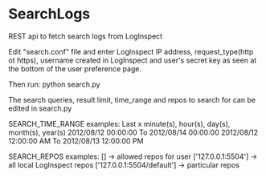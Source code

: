 SearchLogs
==========

REST api to fetch search logs from LogInspect


Edit "search.conf" file and enter LogInspect IP address, request_type(http ot https),
username created in LogInspect and user's secret key as seen at the bottom of the
user preference page.

Then run: python search.py

The search queries, result limit, time_range and repos to search for can be edited
in search.py

SEARCH_TIME_RANGE examples:
    Last x minute(s), hour(s), day(s), month(s), year(s)
    2012/08/12 00:00:00 To 2012/08/14 00:00:00
    2012/08/12 12:00:00 AM To 2012/08/13 12:00:00 PM

SEARCH_REPOS examples:
    [] -> allowed repos for user
    ['127.0.0.1:5504'] -> all local LogInspect repos
    ['127.0.0.1:5504/default'] -> particular repos